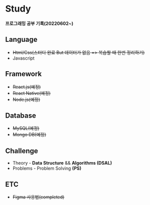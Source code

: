 # Study
**프로그래밍 공부 기록(20220602~)**

## Language
+ ~~Html/Css(스터디 완료 But 데이터가 없음 => 복습할 때 한번 정리하기)~~
+ Javascript

## Framework
+ ~~React.js(예정)~~
+ ~~React Native(예정)~~
+ ~~Node.js(예정)~~

## Database
+ ~~MySQL(예정)~~
+ ~~Mongo DB(예정)~~

## Challenge
+ Theory - **Data Structure** && **Algorithms (DSAL)** 
+ Problems - Problem Solving **(PS)**

## ETC
+ ~~Figma 사용법(completed)~~

